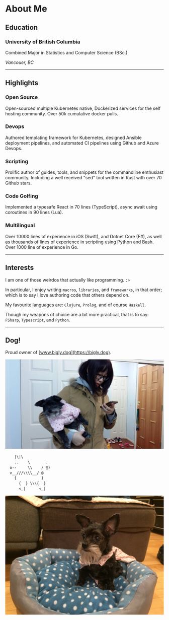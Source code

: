 # About Me

## Education

### University of British Columbia

Combined Major in Statistics and Computer Science (BSc.)

_Vancouer, BC_

---

## Highlights

### Open Source

Open-sourced multiple Kubernetes native, Dockerized services for the self hosting community.
Over 50k cumulative docker pulls.

### Devops

Authored templating framework for Kubernetes, designed Ansible deployment pipelines, and automated CI pipelines using Github and Azure Devops.

### Scripting

Prolific author of guides, tools, and snippets for the commandline enthusiast community. Including a well received "sed" tool written in Rust with over 70 Github stars.

### Code Golfing

Implemented a typesafe React in 70 lines (TypeScript), async await using coroutines in 90 lines (Lua).

### Multilingual

Over 10000 lines of experience in iOS (Swift), and Dotnet Core (F#), as well as thousands of lines of experience in scripting using Python and Bash. Over 1000 line of experience in Go.

---

## Interests

I am one of those weirdos that actually like programming. `:>`

In particular, I enjoy writing `macros`, `libraries`, and `frameworks`, in that order; which is to say I love authoring code that others depend on.

My favourite languages are: `Clojure`, `Prolog`, and of course `Haskell`.

Though my weapons of choice are a bit more practical, that is to say: `FSharp`, `Typescript`, and `Python`.

---

## Dog!

Proud owner of [www.bigly.dog](https://bigly.dog).

![me with dog.jpg](https://github.com/ms-jpq/simple-markdown-showcase/raw/show/assets/dog_pic.jpg)

```txt
    |\|\
    ..    \       .
  o--     \\    / @)
  v__///\\\\__/ @
    {           }
      {  } \\\{  }
      <_|      <_|
```

![dog with cape.jpg](https://github.com/ms-jpq/simple-markdown-showcase/raw/show/assets/super_dog.jpg)

